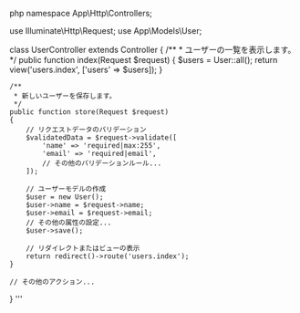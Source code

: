 php
namespace App\Http\Controllers;

use Illuminate\Http\Request;
use App\Models\User;

class UserController extends Controller
{
    /**
     * ユーザーの一覧を表示します。
     */
    public function index(Request $request)
    {
        $users = User::all();
        return view('users.index', ['users' => $users]);
    }

    /**
     * 新しいユーザーを保存します。
     */
    public function store(Request $request)
    {
        // リクエストデータのバリデーション
        $validatedData = $request->validate([
            'name' => 'required|max:255',
            'email' => 'required|email',
            // その他のバリデーションルール...
        ]);

        // ユーザーモデルの作成
        $user = new User();
        $user->name = $request->name;
        $user->email = $request->email;
        // その他の属性の設定...
        $user->save();

        // リダイレクトまたはビューの表示
        return redirect()->route('users.index');
    }

    // その他のアクション...
}
'''
